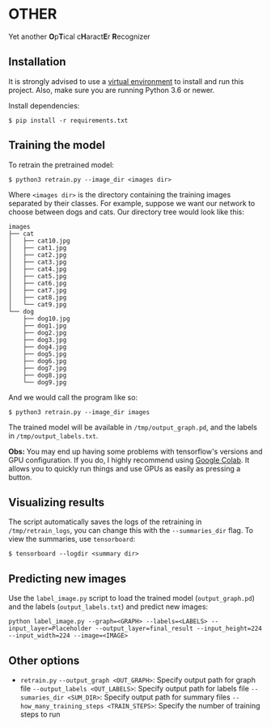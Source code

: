 # OTHER
Yet another **O**p**T**ical c**H**aract**E**r **R**ecognizer


## Installation
It is strongly advised to use a [virtual environment](https://docs.python.org/3/library/venv.html) to install and run this project. Also, make sure you are running Python 3.6 or newer.

Install dependencies:
```
$ pip install -r requirements.txt
```

## Training the model

To retrain the pretrained model:

```
$ python3 retrain.py --image_dir <images dir>
```

Where `<images dir>` is the directory containing the training images separated by their classes. For example, suppose we want our network to choose between dogs and cats. Our directory tree would look like this:

```
images
├── cat
│   ├── cat10.jpg
│   ├── cat1.jpg
│   ├── cat2.jpg
│   ├── cat3.jpg
│   ├── cat4.jpg
│   ├── cat5.jpg
│   ├── cat6.jpg
│   ├── cat7.jpg
│   ├── cat8.jpg
│   └── cat9.jpg
└── dog
    ├── dog10.jpg
    ├── dog1.jpg
    ├── dog2.jpg
    ├── dog3.jpg
    ├── dog4.jpg
    ├── dog5.jpg
    ├── dog6.jpg
    ├── dog7.jpg
    ├── dog8.jpg
    └── dog9.jpg
```

And we would call the program like so:

```
$ python3 retrain.py --image_dir images
```

The trained model will be available in `/tmp/output_graph.pd`, and the labels in `/tmp/output_labels.txt`.


**Obs:** You may end up having some problems with tensorflow's versions and GPU configuration. If you do, I highly recommend using [Google Colab](https://colab.research.google.com/). It allows you to quickly run things and use GPUs as easily as pressing a button.


## Visualizing results

The script automatically saves the logs of the retraining in `/tmp/retrain_logs`, you can change this with the `--summaries_dir` flag. To view the summaries, use `tensorboard`:

```
$ tensorboard --logdir <summary dir>
```

## Predicting new images

Use the `label_image.py` script to load the trained model (`output_graph.pd`) and the labels (`output_labels.txt`) and predict new images:

```
python label_image.py --graph=<GRAPH> --labels=<LABELS> --input_layer=Placeholder --output_layer=final_result --input_height=224 --input_width=224 --image=<IMAGE>
```


## Other options

- `retrain.py`
    `--output_graph <OUT_GRAPH>`: Specify output path for graph file
    `--output_labels <OUT_LABELS>`: Specify output path for labels file
    `--sumaries_dir <SUM_DIR>`: Specify output path for summary files
    `--how_many_training_steps <TRAIN_STEPS>`: Specify the number of training steps to run
